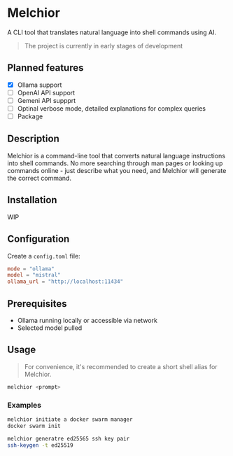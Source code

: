 # Melchior

A CLI tool that translates natural language into shell commands using AI.

> The project is currently in early stages of development

## Planned features

- [x] Ollama support
- [ ] OpenAI API support
- [ ] Gemeni API suppprt
- [ ] Optinal verbose mode, detailed explanations for complex queries
- [ ] Package

## Description

Melchior is a command-line tool that converts natural language instructions into shell commands. No more searching through man pages or looking up commands online - just describe what you need, and Melchior will generate the correct command.

## Installation

WIP

## Configuration

Create a `config.toml` file:

```toml
mode = "ollama"
model = "mistral"
ollama_url = "http://localhost:11434"
```

## Prerequisites

- Ollama running locally or accessible via network
- Selected model pulled

## Usage

> For convenience, it's recommended to create a short shell alias for Melchior.


```bash
melchior <prompt>
```

### Examples

```bash
melchior initiate a docker swarm manager
docker swarm init

melchior generatre ed25565 ssh key pair
ssh-keygen -t ed25519
```